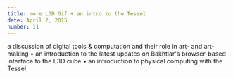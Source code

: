 ```yaml
---
title: more L3D Gif + an intro to the Tessel
date: April 2, 2015
number: 11
---
```


a discussion of digital tools & computation and their role in art- and art-making • an introduction to the latest updates on Bakhtiar's browser-based interface to the L3D cube • an introduction to physical computing with the Tessel